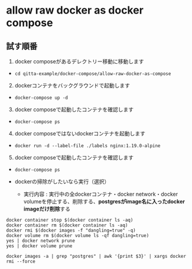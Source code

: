 # allow raw docker as docker compose

## 試す順番
1. docker composeがあるデレクトリー移動に移動します 
  - `cd qitta-example/docker-compose/allow-raw-docker-as-compose`
2. dockerコンテナをバックグラウンドで起動します
  - `docker-compose up -d`
3. docker composeで起動したコンテナを確認します
  - `docker-compose ps`
4. docker composeではないdockerコンテナを起動します
  - `docker run -d --label-file ./labels nginx:1.19.0-alpine`
5. docker composeで起動したコンテナを確認します
  - `docker-compose ps`


- dockerの掃除がしたいなら実行（選択）
  - 実行内容 : 実行中の全dockerコンテナ・docker network・docker volumeを停止する、削除する、**postgresがimage名に入ったdocker imageだけ削除**する
```
docker container stop $(docker container ls -aq)
docker container rm $(docker container ls -aq)
docker rmi $(docker images -f "dangling=true" -q)
docker volume rm $(docker volume ls -qf dangling=true)
yes | docker network prune
yes | docker volume prune

docker images -a | grep "postgres" | awk '{print $3}' | xargs docker rmi --force
```


